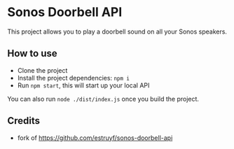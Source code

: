 # Sonos Doorbell API

This project allows you to play a doorbell sound on all your Sonos speakers.

## How to use

- Clone the project
- Install the project dependencies: `npm i`
- Run `npm start`, this will start up your local API

You can also run `node ./dist/index.js` once you build the project.

## Credits

- fork of https://github.com/estruyf/sonos-doorbell-api